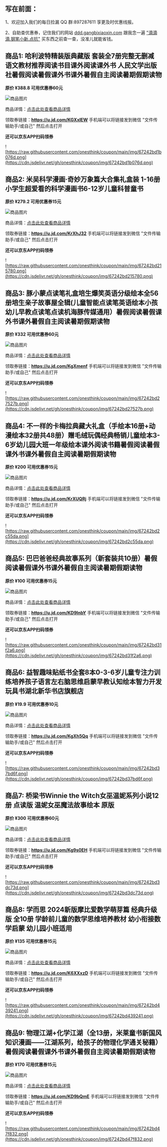 ## 写在前面：

1、欢迎加入我们的每日捡漏 QQ 群:897287611 享更及时优惠线报。

2、自助查优惠券，记住我们的网站 [ddd.gangbixiaoxin.com](https://ddd.gangbixiaoxin.com) 跟我念一遍 ["滴滴滴.钢笔小新.点抗"](https://ddd.gangbixiaoxin.com) 买东西之前查一查，没准儿就能省钱。

## 商品1: 哈利波特精装版典藏版 套装全7册完整无删减 语文教材推荐阅读书目课外阅读课外书 人民文学出版社暑假阅读暑假课外书课外暑假自主阅读暑期假期读物

**原价 ¥388.8 可用优惠券60元**

![商品图片](http://img14.360buyimg.com/n1/jfs/t1/239021/9/20223/93005/67227c42F556fdd30/90f706a5fac72419.jpg)

商品详情：[点击此处查看商品详情](https://union-click.jd.com/jdc?e=1003156031&amp;p=JF8BAaUJK1olXwIHXVldAU8VAl8IGFsdVA8LVG4ZVxNJXF9RXh5UHw0cSgUFVx1AVzAXQA4KD1heSgYYXBcIWipURlVXB0IOEicrfSAeAhFATwB0XXwDKwsiQDVTZAdudVlFHw97HSQ4SDBveylQTyhLWRFCWCokcCluYG9UbTJhBWJmKBgqQBZnYSZ0XSxwLnBlDSoUfwMWYA1BextjL1xgNhdcTjxleB98eDBCKX9QNicuewhgXAdtYD1pI1FdMzspQQJSZSdoQyx2Oll2Cz40fzh8Qhhsb08XKDZDVV0HSQJUVg9eUwZBBBhXLgklEilBD2M4GmsWXAYFXVhaDkISM18IG2tHM9604ob4uVfDqeDdk8wlXDYCUlxcDUgVBWoKE10cbQYKU26KpfPCid7dk-LBw47V7fmIgffDnec4K2sWbQYDVVxdDEwWAW84K1sWbQUyCjBcW0IQV29YSDVJXk4CCA5YTyUXAmoLG1kSXwQyVl9cCkknM19OYi1gNg8DKhYJUyoXeW53TiRdI0JlPDgzChtVChZBYT5VJn56EgYJexUTM284)

领取券链接：**https://u.jd.com/KGXxlEW** 手机端可以将链接发到微信 "文件传输助手/或自己" 然后点击打开

**还可以京东APP扫码领券**

![https://raw.githubusercontent.com/onesthink/coupon/main/img/67242bd1b076d.png](https://cdn.jsdelivr.net/gh/onesthink/coupon/img/67242bd1b076d.png)

## 商品2: 米吴科学漫画·奇妙万象篇大合集礼盒装 1-16册 小学生超爱看的科学漫画书6-12岁儿童科普童书

**原价 ¥279.2 可用优惠券15元**

![商品图片](http://img14.360buyimg.com/n1/jfs/t1/188976/13/51461/96995/6722a00eF1511519f/41768ee655045a18.jpg)

商品详情：[点击此处查看商品详情](https://union-click.jd.com/jdc?e=1003156031&amp;p=JF8BAaQJK1olXwIHXVlcCEMWAl8IHlgVXAcEVm4ZVxNJXF9RXh5UHw0cSgUFVx1AVzAXQA4KD1heSgYYXBcIWipURlVXB0IOHAo9CSBWeDlyXxpiNFFmCVY7eg9zaxx0dVlDBHhWNSZUTxF1YSdLHA1iIxFCWCokaChgYAhMbARpBWJmKBgpahFyYSZwXSxOLn9lDSIUaDkXcQ1BextjL1xrNl8tTitudBZxbyhCKX9QNicuewljahdYYD1pI1FdBjk0VTsedwZaQyx2Plp1VjY6fxJeXRt8b08XKDZDAlouYx9HXgp_ASgLWgRiPDYDaxVnD2M4GmsWXAYFXVhaDkISM18IG2tHM9604ob4uVfDqeDdk8wlXDYCUlxcDUgVBWoMGFoQbQYKU26KpfPCid7dk-LBw47V7fmIgffDnec4K2sWbQYDVVxdDEwWAW84K1sWbQUyCjBcW05ABW5bHzVJXk4CCA1eQCUTBmcKG1MUXTYAVV9fCnsnMydce1p-HH1ULhocfyJAZzIAfSlROW5xKDBfXhJpVw5wEhxPP2RKF1kLfzUnA18)

领取券链接：**https://u.jd.com/KrXhJ32** 手机端可以将链接发到微信 "文件传输助手/或自己" 然后点击打开

**还可以京东APP扫码领券**

![https://raw.githubusercontent.com/onesthink/coupon/main/img/67242bd215780.png](https://cdn.jsdelivr.net/gh/onesthink/coupon/img/67242bd215780.png)

## 商品3: 豚小蒙点读笔礼盒培生爆笑英语分级绘本全56册培生亲子故事屋全辑(儿童智能点读笔英语绘本小孩幼儿早教点读笔点读机海豚传媒通用）暑假阅读暑假课外书课外暑假自主阅读暑期假期读物

**原价 ¥332 可用优惠券60元**

![商品图片](http://img14.360buyimg.com/n1/jfs/t1/133352/18/46801/100873/67229962F816ab01a/b8cad5e42a3f72fb.jpg)

商品详情：[点击此处查看商品详情](https://union-click.jd.com/jdc?e=1003156031&amp;p=JF8BAaUJK1olXwIHXVldAU8VAl8IGVsQWAIAVG4ZVxNJXF9RXh5UHw0cSgUFVx1AVzAXQA4KD1heSgYYXBcIWipURlVXB0IOAjg4QCwXawpOSD9pWnR_KQ0ZThBhVCtKdVldGU9kPSYUVUp3YzlWbFJAGxFCWCokdCljcBhLbwRhBWJmKBgqQBZnYSZ0XSxwLnBlDSoUfwMWYA1BextjL1xgNhdcTjxleB98eDBCKX9QNicuewhgXAdtYD1pI1FdMzspQQJSZSdoQyx2Oll2Cz40fzh8Qhhsb08XKDZFKzggbCpoAQpwSwxWOgB0PxwgaTtRD2M4GmsWXAYFXVhaDkISM18IG2tHM9604ob4uVfDqeDdk8wlXDYCUlxcDUgVBWoPHl0RbQYKU26KpfPCid7dk-LBw47V7fmIgffDnec4K2sWbQYDVVxdDEwWAW84K1sWbQUyCjBcW0wQAmYIEzVJXk4CCAxeWiUXAG4MHFkVVQMyVl9cCkknM19efT5dOgZqMRgObDcQcRJ1SB9TBnBVEBwzCgNTSglhYxJIXGZiAgAqAR5RM284)

领取券链接：**https://u.jd.com/KgXmenf** 手机端可以将链接发到微信 "文件传输助手/或自己" 然后点击打开

**还可以京东APP扫码领券**

![https://raw.githubusercontent.com/onesthink/coupon/main/img/67242bd27527b.png](https://cdn.jsdelivr.net/gh/onesthink/coupon/img/67242bd27527b.png)

## 商品4: 不一样的卡梅拉典藏大礼盒（手绘本16册+动漫绘本32册共48册）赠毛绒玩偶经典畅销儿童绘本3-6岁幼儿园大班一年级绘本课外阅读书籍暑假阅读暑假课外书课外暑假自主阅读暑期假期读物

**原价 ¥200 可用优惠券15元**

![商品图片](http://img14.360buyimg.com/n1/jfs/t1/191348/7/50749/95867/67229be6F452ef5e2/d2e5b4c6559caed5.jpg)

商品详情：[点击此处查看商品详情](https://union-click.jd.com/jdc?e=1003156031&amp;p=JF8BAaUJK1olXwIHXVldAU8VAl8IGF0RVA8DUW4ZVxNJXF9RXh5UHw0cSgUFVx1AVzAXQA4KD1heSgYYXBcIWipURlVXB0IOKV8LcT5-ShRwWVMSOXNCCB8LQwpHBWlKdVlpHVIDMhUtaEkUABJ9WQVeJRFCWCokcC9jYG9UbzJ1BWJmKBgpahFyYSZwXSxOLn9lDSIUaDkXcQ1BextjL1xrNl8tTitudBZxbyhCKX9QNicuewljahdYYD1pI1FdBjk0VTsedwZaQyx2Plp1VjY6fxJeXRt8b08XKDZbTiIqbjhNaA0BbR4RBHxlMB8DWjBRD2M4GmsWXAYFXVhaDkISM18IG2tHM9604ob4uVfDqeDdk8wlXDYCUlxcDUgVBWsJGFgTbQYKU26KpfPCid7dk-LBw47V7fmIgffDnec4K2sWbQYDVVxdDEwWAW84K1sWbQUyCjBcW00VA2oPEzVJXk4CCAoVVyUXAG4IG18TVQQyVl9cCkknM191Gg1sKG9LLyYfAExzdi9UWg1eHFYEUhwzCjdXV25uUCt1XwUBKSsfVgBvM284)

领取券链接：**https://u.jd.com/KrXUQRj** 手机端可以将链接发到微信 "文件传输助手/或自己" 然后点击打开

**还可以京东APP扫码领券**

![https://raw.githubusercontent.com/onesthink/coupon/main/img/67242bd2c55da.png](https://cdn.jsdelivr.net/gh/onesthink/coupon/img/67242bd2c55da.png)

## 商品5: 巴巴爸爸经典故事系列（新套装共10册）暑假阅读暑假课外书课外暑假自主阅读暑期假期读物

**原价 ¥100 可用优惠券15元**

![商品图片](http://img14.360buyimg.com/n1/jfs/t1/178654/24/42618/40069/65d5ba5cF7efdf7cf/a2c0e7eb595613d1.jpg)

商品详情：[点击此处查看商品详情](https://union-click.jd.com/jdc?e=1003156031&amp;p=JF8BAaUJK1olXwIHXVldAU8VAl8IHloUWQ8DVG4ZVxNJXF9RXh5UHw0cSgUFVx1AVzAXQA4KD1heSgYYXBcIWipURlVXB0IODDs5Sy1oexVWeQx9NAILKyxcCBRWRSlYdVlACgNnHxwHWyl2YjdOeCB-AhFCWCokaC5gcBxUbzJhBWJmKBgpahFyYSZwXSxOLn9lDSIUaDkXcQ1BextjL1xrNl8tTitudBZxbyhCKX9QNicuewljahdYYD1pI1FdBjk0VTsedwZaQyx2Plp1VjY6fxJeXRt8b08XKDYEMjgvXkxfXA9AfT9gAVVEMyghXjZnD2M4GmsWXAYFXVhaDkISM18IG2tHM9604ob4uVfDqeDdk8wlXDYCUlxcDUgVBWsIH1MQbQYKU26KpfPCid7dk-LBw47V7fmIgffDnec4K2sWbQYDVVxdDEwWAW84K1sWbQUyCjBcW0IQV21fSzVJXk4CCAhcUyUXAmoKGlkQVQYyVl9cCkknM19Qfj9WO3l6LgA_XyN-B2Z3aVoVAkdEEg4zCh5ABgpDWQFGP2djDBg-cyBIM284)

领取券链接：**https://u.jd.com/KD9InbY** 手机端可以将链接发到微信 "文件传输助手/或自己" 然后点击打开

**还可以京东APP扫码领券**

![https://raw.githubusercontent.com/onesthink/coupon/main/img/67242bd31f2a6.png](https://cdn.jsdelivr.net/gh/onesthink/coupon/img/67242bd31f2a6.png)

## 商品6: 益智趣味贴纸书全套8本0-3-6岁儿童专注力训练培养孩子语言左右脑思维启蒙早教认知绘本智力开发玩具书湖北新华书店旗舰店

**原价 ¥19.9 可用优惠券10元**

![商品图片](http://img14.360buyimg.com/n1/jfs/t1/160969/32/30434/225795/63198e58Ed1367b9c/acdccc4949156b69.jpg)

商品详情：[点击此处查看商品详情](https://union-click.jd.com/jdc?e=1003156031&amp;p=JF8BAdkJK1olXwIHUlxbDUsfBF8IGloWXQAAVlZfCUsVCl9MRANLAjZbERscSkAJHTRQRA1CCVkdDwtCWhVLHTdNTwcKBENeCVAfUg8bdRFBTgdRNFpbJF8gQQB1cTlfHQ9wNkF_OlwvbzBpRidBYS1VVVwLFAILClxXDxtxaz5iBGVDIAEhWDxeZCh8RA1NOWVmEj4vUiJ1ShdObwBlNGFYNBc-QEtuYSZaWy9nB2ZgVTYbaBRgcw97cAxhJFRhIxcmSz9udw1zfCcTOE5hIjkCViNFZRNqeygVAnIAAjwqUjhWdG1acjt2XAFiJiINfzh_CwxAZzlhFE9CIzw1aDJlYCh8Yg1FKl9XFykCXilsY3sKbk8XKDZaNiRcCThuSg8LTztGBU14CQAhfjBnD2M4GmsWXAYFXVhaDkISM18IG2tUMwYBU1dVCHsWM28OGVoQXgQEUF1UAE8nA2cPK4y45dOI5YvVsZ-Ji7ixvI6c4dKc3G5tOEgnA24JGVsRWgcAVG5tCEgnAF9WdVpGWwUGV1xVZhcUS29UQlpFMwIHXFtfDEgRM20JGlkXbTYyIiAUXRdTajNRa1poFE1gJggKDh9yaCh1dVlnOn18ERYUcj1XCzUBWwdDXzYCZA)

领取券链接：**https://u.jd.com/KgXh5Qq** 手机端可以将链接发到微信 "文件传输助手/或自己" 然后点击打开

**还可以京东APP扫码领券**

![https://raw.githubusercontent.com/onesthink/coupon/main/img/67242bd37bd6f.png](https://cdn.jsdelivr.net/gh/onesthink/coupon/img/67242bd37bd6f.png)

## 商品7: 桥梁书Winnie the Witch女巫温妮系列小说12册 点读版 温妮女巫魔法故事绘本 原版

**原价 ¥300 可用优惠券60元**

![商品图片](http://img14.360buyimg.com/n1/jfs/t1/220432/39/44371/130779/6723292fF54d07d8d/21b8326996ec2a38.jpg)

商品详情：[点击此处查看商品详情](https://union-click.jd.com/jdc?e=1003156031&amp;p=JF8BAaoJK1olXwIHXVldAU8VAl8IGVoUXAYAU15eCkonRzBQRQQlBENHFRxWFlVMWzBeTA9KQl1XSwwDVFVPRjtUBAJQAVsMFgQZBBkRQywBYQV1Jl9qNzkrUANtSzhLYyF1AmgAVlk5DiJVVAdsGSxTCWEFP1ZKSEdjehNtbChyGnJdPDwqUSBTexpvbDlMIQRiDFc6ahJjRwx9YzJ3FHpJIBZUai9kRW18aVJGP19yXT4CbCtsYAxJbyJDO3JhLwApbDxKVhZJWD98D1Z1VFdacDJjZhZrcBtiNHZiIBcqX3tufzYJaAkRJGRDTgs1VhdoUHFtSTNlUQoyVW5eCUsQCmkPHVIQbTYCVG4PZpOhtbetqkfB94nX3MltCXsXBW0JHlgXWwIGVl5UOEsfBF_ftuPA17fX3OeJlsPAusjdkufBw44yZG5eOEsWAm0IH1wUXwYyZF5eOEgnXQEJSF5CVFUAAzABCwMXXzdPXDURWA4AUFhYDHsVAm4KGWslbVQEFB1UchV3eDZgeDxjBU54HAkecDF3XAEKGVxxW29AAzY5CjxRVwgPcFMlXTY)

领取券链接：**https://u.jd.com/Kg9s0EH** 手机端可以将链接发到微信 "文件传输助手/或自己" 然后点击打开

**还可以京东APP扫码领券**

![https://raw.githubusercontent.com/onesthink/coupon/main/img/67242bd3dc73d.png](https://cdn.jsdelivr.net/gh/onesthink/coupon/img/67242bd3dc73d.png)

## 商品8: 学而思 2024新版摩比爱数学萌芽篇 经典升级版 全10册 学龄前儿童的数学思维培养教材 幼小衔接数学启蒙 幼儿园小班适用

**原价 ¥135 可用优惠券15元**

![商品图片](http://img14.360buyimg.com/n1/jfs/t1/245798/27/22383/69749/6722b730Ff356a85b/3102a1da185db0d5.jpg)

商品详情：[点击此处查看商品详情](https://union-click.jd.com/jdc?e=1003156031&amp;p=JF8BAaUJK1olXwIHXVldAU8VAl8IHlkQWgQFV24ZVxNJXF9RXh5UHw0cSgUFVx1AVzAXQA4KD1heSgYYXBcIWipURlVXB0IOIiAUXRdTajNRa1poJ3x1AxgKDh9HfW1wdVlnOn18ERYUcj1IXBlzbg1AXxFCWCokaCtjcBBNbFltBWJmKBgpahFyYSZwXSxOLn9lDSIUaDkXcQ1BextjL1xrNl8tTitudBZxbyhCKX9QNicuewljahdYYD1pI1FdBjk0VTsedwZaQyx2Plp1VjY6fxJeXRt8b08XKDZCSj0GURJXHQ1PQzBOWA4cPQ0oW0xBD2M4GmsWXAYFXVhaDkISM18IG2tHM9604ob4uVfDqeDdk8wlXDYCUlxcDUgVBWsOHlsWbQYKU26KpfPCid7dk-LBw47V7fmIgffDnec4K2sWbQYDVVxdDEwWAW84K1sWbQUyCjBcW00VA2xcHDVJXk4CCAQEQyUXAG4IH1gSXQEyVl9cCkknM19-ZRJAAUJrCActCTZteRhfXQwTCVZ8ViYzCjlweBFNUxJvK1ldIiUoXh4VM284)

领取券链接：**https://u.jd.com/K6XXxzD** 手机端可以将链接发到微信 "文件传输助手/或自己" 然后点击打开

**还可以京东APP扫码领券**

![https://raw.githubusercontent.com/onesthink/coupon/main/img/67242bd439241.png](https://cdn.jsdelivr.net/gh/onesthink/coupon/img/67242bd439241.png)

## 商品9: 物理江湖+化学江湖（全13册，米莱童书新国风知识漫画——江湖系列，给孩子的物理化学通关秘籍）暑假阅读暑假课外书课外暑假自主阅读暑期假期读物

**原价 ¥170 可用优惠券15元**

![商品图片](http://img14.360buyimg.com/n1/jfs/t1/219998/39/45774/126111/6722a1c2F242007bf/ef85f4013ebd9174.jpg)

商品详情：[点击此处查看商品详情](https://union-click.jd.com/jdc?e=1003156031&amp;p=JF8BAaQJK1olXwIHXVlcCEMWAl8IGV0XXwcKVG4ZVxNJXF9RXh5UHw0cSgUFVx1AVzAXQA4KD1heSgYYXBcIWipURlVXB0IOMyleDypkQmxrWxhqLgdEAS0_eDhKaG92dVliK1B1EBcUVhZMWAh3HwVcWBFCWCokdC9gSgRMbSJhBWJmKBgpahFyYSZwXSxOLn9lDSIUaDkXcQ1BextjL1xrNl8tTitudBZxbyhCKX9QNicuewljahdYYD1pI1FdBjk0VTsedwZaQyx2Plp1VjY6fxJeXRt8b08XKDZBIkQCc0sfZgxcYTN8PQdXBAw6ABZBD2M4GmsWXAYFXVhaDkISM18IG2tHM9604ob4uVfDqeDdk8wlXDYCUlxcDUgVBWgJH18QbQYKU26KpfPCid7dk-LBw47V7fmIgffDnec4K2sWbQYDVVxdDEwWAW84K1sWbQUyCjBcW00UB2wKEzVJXk4CCAIUASUTBmcNHlsSVTYAVV9fCnsnMwh_GFx0LkcBNx4edzgWRTp7eStmAG0CKjBffz1BdCtBUgVIBl1lK1oDQU4nA18)

领取券链接：**https://u.jd.com/KD9bQmE** 手机端可以将链接发到微信 "文件传输助手/或自己" 然后点击打开

**还可以京东APP扫码领券**

![https://raw.githubusercontent.com/onesthink/coupon/main/img/67242bd47f832.png](https://cdn.jsdelivr.net/gh/onesthink/coupon/img/67242bd47f832.png)

